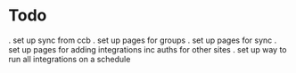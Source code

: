# Todo 

. set up sync from ccb
. set up pages for groups
. set up pages for sync
. set up pages for adding integrations inc auths for other sites 
. set up way to run all integrations on a schedule